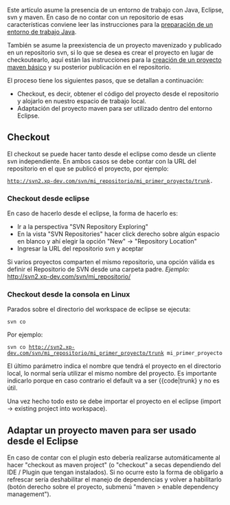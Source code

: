Este artículo asume la presencia de un entorno de trabajo con Java, Eclipse, svn y maven. En caso de no contar con un repositorio de esas características conviene leer las instrucciones para la [preparación de un entorno de trabajo Java](preparacion-de-un-entorno-de-trabajo-java.html).

También se asume la preexistencia de un proyecto mavenizado y publicado en un repositorio svn, si lo que se desea es crear el proyecto en lugar de checkoutearlo, aquí están las instrucciones para la [creación de un proyecto maven básico](creacion-de-un-proyecto-maven-basico.html) y su posterior publicación en el repositorio.

El proceso tiene los siguientes pasos, que se detallan a continuación:

-   Checkout, es decir, obtener el código del proyecto desde el repositorio y alojarlo en nuestro espacio de trabajo local.
-   Adaptación del proyecto maven para ser utilizado dentro del entorno Eclipse.

Checkout
--------

El checkout se puede hacer tanto desde el eclipse como desde un cliente svn independiente. En ambos casos se debe contar con la URL del repositorio en el que se publicó el proyecto, por ejemplo:

[`http://svn2.xp-dev.com/svn/mi_repositorio/mi_primer_proyecto/trunk`](http://svn2.xp-dev.com/svn/mi_repositorio/mi_primer_proyecto/trunk)`.`

### Checkout desde eclipse

En caso de hacerlo desde el eclipse, la forma de hacerlo es:

-   Ir a la perspectiva "SVN Repository Exploring"
-   En la vista "SVN Repositories" hacer click derecho sobre algún espacio en blanco y ahí elegir la opción "New" -&gt; "Repository Location"
-   Ingresar la URL del repositorio svn y aceptar

Si varios proyectos comparten el mismo repositorio, una opción válida es definir el Repositorio de SVN desde una carpeta padre. *Ejemplo:* <http://svn2.xp-dev.com/svn/mi_repositorio/>

### Checkout desde la consola en Linux

Parados sobre el directorio del workspace de eclipse se ejecuta:

`svn co `<url-del-repo-svn>` `<nombre-del-proyecto>

Por ejemplo:

`svn co `[`http://svn2.xp-dev.com/svn/mi_repositorio/mi_primer_proyecto/trunk`](http://svn2.xp-dev.com/svn/mi_repositorio/mi_primer_proyecto/trunk)` mi_primer_proyecto`

El último parámetro indica el nombre que tendrá el proyecto en el directorio local, lo normal sería utilizar el mismo nombre del proyecto. Es importante indicarlo porque en caso contrario el default va a ser {{code|trunk} y no es útil.

Una vez hecho todo esto se debe importar el proyecto en el eclipse (import -&gt; existing project into workspace).

Adaptar un proyecto maven para ser usado desde el Eclipse
---------------------------------------------------------

En caso de contar con el plugin esto debería realizarse automáticamente al hacer "checkout as maven project" (o "checkout" a secas dependiendo del IDE / Plugin que tengan instalados). Si no ocurre esto la forma de obligarlo a refrescar sería deshabilitar el manejo de dependencias y volver a habilitarlo (botón derecho sobre el proyecto, submenú "maven &gt; enable dependency management").
